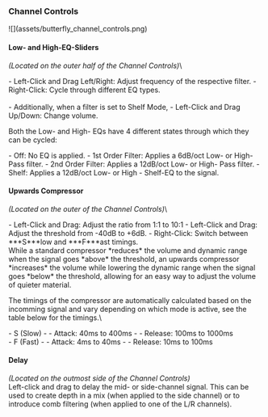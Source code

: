 <h3 class="txt-yellow">Channel Controls</h2>
<div class="image">
![](assets/butterfly_channel_controls.png)
</div>

#### Low- and High-EQ-Sliders
<span class="location">*(Located on the outer half of the Channel Controls)*</span>\
<div class="block controls bg-dark-2">
- <span class="item">Left-Click and Drag Left/Right:</span> Adjust frequency of the respective filter.
- <span class="item">Right-Click:</span> Cycle through different EQ types.<br/>
<br/>
- Additionally, when a filter is set to Shelf Mode,
- <span class="item">Left-Click and Drag Up/Down:</span> Change volume.
</div>

Both the Low- and High- EQs have 4 different states through which they can be cycled:
<div class="block bg-dark-1">
- <span class="txt-purple">Off</span>: No EQ is applied.
- <span class="txt-purple">1st Order Filter</span>: Applies a 6dB/oct Low- or High- Pass filter.
- <span class="txt-purple">2nd Order Filter</span>: Applies a 12dB/oct Low- or High- Pass filter.
- <span class="txt-purple">Shelf</span>: Applies a 12dB/oct Low- or High - Shelf-EQ to the signal.
</div>
<div class="pb"></div>

#### Upwards Compressor
<span class="location">*(Located on the outer of the Channel Controls)*</span>\
<div class="block controls bg-dark-2">
- <span class="txt-orange">Left-Click and Drag:</span> Adjust the ratio from 1:1 to 10:1
- <span class="txt-orange">Left-Click and Drag:</span> Adjust the threshold from -40dB to +6dB.
- <span class="txt-orange">Right-Click:</span> Switch between ***S***low and ***F***ast timings.
</div>
While a standard compressor *reduces* the volume and dynamic range when the signal goes *above* the threshold, an upwards compressor *increases* the volume while lowering the dynamic range when the signal goes *below* the threshold, allowing for
an easy way to adjust the volume of quieter material.

The timings of the compressor are automatically calculated based on the incomming signal and vary depending on which mode is active, see the table below for the timings.\
<div class="block bg-dark-1">
- <span class="txt-purple">S (Slow)</span>
- - Attack: 40ms to 400ms
- - Release: 100ms to 1000ms
<br/>
- <span class="txt-purple">F (Fast)</span>
- - Attack: 4ms to 40ms
- - Release: 10ms to 100ms
</div>
<span class="spacer"/>

#### Delay
<span class="location">*(Located on the outmost side of the Channel Controls)*</span>\
Left-click and drag to delay the mid- or side-channel signal. This can be used to create depth in a mix (when applied to the side channel) or to introduce comb filtering (when applied to one of the L/R channels).
<div class="pb"></div>